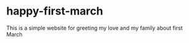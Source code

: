 happy-first-march
=================

This is a simple website for greeting my love and my family about first March
